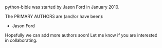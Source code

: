 python-bible was started by Jason Ford in January 2010.

The PRIMARY AUTHORS are (and/or have been):

* Jason Ford

Hopefully we can add more authors soon! Let me know if you are interested
in collaborating.